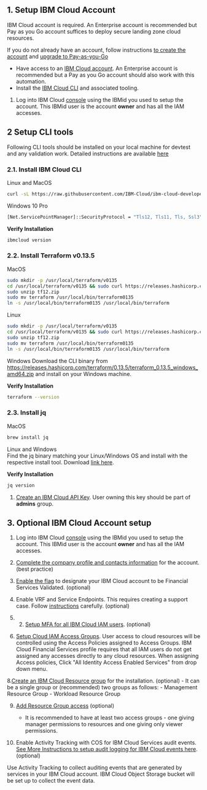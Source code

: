 ## 1. Setup IBM Cloud Account

IBM Cloud account is required. An Enterprise account is recommended but Pay as you Go account suffices to deploy secure landing zone cloud resources. 

If you do not already have an account, follow instructions [to create the account](https://cloud.ibm.com/docs/account?topic=account-account-getting-started#account-gs-createlite) and [upgrade to Pay-as-you-Go](https://cloud.ibm.com/docs/account?topic=account-account-getting-started#account-gs-upgrade)

- Have access to an [IBM Cloud account](https://cloud.ibm.com/docs/account?topic=account-account-getting-started). An Enterprise account is recommended but a Pay as you Go account should also work with this automation.
- Install the [IBM Cloud CLI](https://cloud.ibm.com/docs/cli?topic=cli-getting-started) and associated tooling.

1. Log into IBM Cloud [console](https://cloud.ibm.com) using the IBMid you used to setup the account. This IBMid user is the account __owner__ and has all the IAM accesses.

## 2 Setup CLI tools
Following CLI tools should be installed on your local machine for devtest and any validation work.
Detailed instructions are available [here](https://cloud.ibm.com/docs/cli?topic=cli-getting-started)

### 2.1. Install IBM Cloud CLI
Linux and MacOS
```bash
curl -sL https://raw.githubusercontent.com/IBM-Cloud/ibm-cloud-developer-tools/master/linux-installer/idt-installer | bash
```

Windows 10 Pro
```bash
[Net.ServicePointManager]::SecurityProtocol = "Tls12, Tls11, Tls, Ssl3"; iex(New-Object Net.WebClient).DownloadString('https://raw.githubusercontent.com/IBM-Cloud/ibm-cloud-developer-tools/master/windows-installer/idt-win-installer.ps1')
```

**Verify Installation**
```bash
ibmcloud version
```

### 2.2. Install Terraform v0.13.5
MacOS
```bash
sudo mkdir -p /usr/local/terraform/v0135
cd /usr/local/terraform/v0135 && sudo curl https://releases.hashicorp.com/terraform/0.13.5/terraform_0.13.5_darwin_amd64.zip --output tf12.zip
sudo unzip tf12.zip
sudo mv terraform /usr/local/bin/terraform0135
ln -s /usr/local/bin/terraform0135 /usr/local/bin/terraform
```

Linux
```bash
sudo mkdir -p /usr/local/terraform/v0135
cd /usr/local/terraform/v0135 && sudo curl https://releases.hashicorp.com/terraform/0.13.5/terraform_0.13.5_linux_amd64.zip --output tf12.zip
sudo unzip tf12.zip
sudo mv terraform /usr/local/bin/terraform0135
ln -s /usr/local/bin/terraform0135 /usr/local/bin/terraform
```

Windows
Download the CLI binary from https://releases.hashicorp.com/terraform/0.13.5/terraform_0.13.5_windows_amd64.zip and install on your Windows machine.

**Verify Installation**
```bash
terraform --version
```

### 2.3. Install jq
MacOS
```bash
brew install jq
```

Linux and Windows  
Find the jq binary matching your Linux/Windows OS and install with the respective install tool. Download [link here](https://stedolan.github.io/jq/download/).

**Verify Installation**
```bash
jq version
```
1. [Create an IBM Cloud API Key](https://cloud.ibm.com/docs/account?topic=account-userapikey#create_user_key). User owning this key should be part of __admins__ group.


## 3. Optional IBM Cloud Account setup

1. Log into IBM Cloud [console](https://cloud.ibm.com) using the IBMid you used to setup the account. This IBMid user is the account __owner__ and has all the IAM accesses.

2. [Complete the company profile and contacts information](https://cloud.ibm.com/docs/account?topic=account-contact-info) for the account. (best practice)

3. [Enable the flag](https://cloud.ibm.com/docs/account?topic=account-enabling-fs-validated) to designate your IBM Cloud account to be Financial Services Validated. (optional)

4. Enable VRF and Service Endpoints. This requires creating a support case. Follow [instructions](https://cloud.ibm.com/docs/account?topic=account-vrf-service-endpoint#vrf) carefully. (optional)

6. 2. [Setup MFA for all IBM Cloud IAM users](https://cloud.ibm.com/docs/account?topic=account-account-getting-started#account-gs-mfa). (optional)

7. [Setup Cloud IAM Access Groups](https://cloud.ibm.com/docs/account?topic=account-account-getting-started#account-gs-accessgroups). User access to cloud resources will be controlled using the Access Policies assigned to Access Groups. IBM Cloud Financial Services profile requires that all IAM users do not get assigned any accesses directly to any cloud resources. When assigning Access policies, Click "All Identity Access Enabled Services" from drop down menu.

8.[Create an IBM Cloud Resource group](https://cloud.ibm.com/docs/account?topic=account-rgs) for the installation. (optional)
    - It can be a single group or (recommended) two groups as follows:
      - Management Resource Group
      - Workload Resource Group
      
9. [Add Resource Group access](https://cloud.ibm.com/docs/account?topic=account-groups) (optional)
   - It is recommended to have at least two access groups - one giving manager permissions to resources and one giving only viewer permissions.

10. Enable Activity Tracking with COS for IBM Cloud Services audit events. [See More Instructions to setup audit logging for IBM Cloud events here](https://test.cloud.ibm.com/docs/allowlist/framework-financial-services?topic=framework-financial-services-vpc-architecture-logging-audit). (optional)

Use Activity Tracking to collect auditing events that are generated by services in your IBM Cloud account. IBM Cloud Object Storage bucket will be set up to collect the event data.
